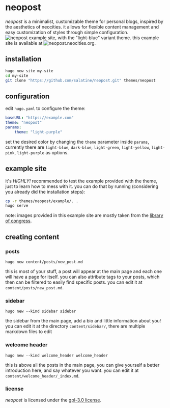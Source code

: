 # neopost
*neopost* is a minimalist, customizable theme for personal blogs, inspired by the aesthetics of neocities. it allows for flexible content management and easy customization of styles through simple configuration.
![neopost example site, with the "light-blue" variant theme.](https://raw.githubusercontent.com/salatine/neopost/main/images/screenshot.png)
this example site is available at ![neopost.neocities.org](https://neopost.neocities.org).

## installation
```bash
hugo new site my-site
cd my-site
git clone "https://github.com/salatine/neopost.git" themes/neopost
```


## configuration
edit `hugo.yaml` to configure the theme:
```yaml
baseURL: "https://example.com"
theme: "neopost"
params:
    theme: "light-purple"
```
set the desired color by changing the `theme` parameter inside `params`, currently there are `light-blue`, `dark-blue`, `light-green`, `light-yellow`, `light-pink`, `light-purple` as options.


## example site
it's *HIGHLY!* recommended to test the example provided with the theme, just to learn how to mess with it. you can do that by running (considering you already did the installation steps):
```bash
cp -r themes/neopost/example/. .
hugo serve
```
note: images provided in this example site are mostly taken from the [library of congress](https://www.loc.gov/free-to-use/cats/).

## creating content

### posts
```
hugo new content/posts/new_post.md
```
this is most of your stuff, a post will appear at the main page and each one will have a page for itself. you can also attribute tags to your posts, which then can be filtered to easily find specific posts.
you can edit it at `content/posts/new_post.md`.


### sidebar
```
hugo new --kind sidebar sidebar
```
the sidebar from the main page, add a bio and little information about you!
you can edit it at the directory `content/sidebar/`, there are multiple markdown files to edit


### welcome header
```
hugo new --kind welcome_header welcome_header
```
this is above all the posts in the main page, you can give yourself a better introduction here, and say whatever you want.
you can edit it at `content/welcome_header/_index.md`.


### license
*neopost* is licensed under the [gpl-3.0 license](./LICENSE).
